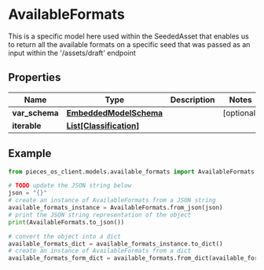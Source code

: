# AvailableFormats

This is a specific model here used within the SeededAsset that enables us to return all the available formats on a specific seed that was passed as an input within the '/assets/draft' endpoint

## Properties

Name | Type | Description | Notes
------------ | ------------- | ------------- | -------------
**var_schema** | [**EmbeddedModelSchema**](EmbeddedModelSchema) |  | [optional] 
**iterable** | [**List[Classification]**](Classification) |  | 

## Example

```python
from pieces_os_client.models.available_formats import AvailableFormats

# TODO update the JSON string below
json = "{}"
# create an instance of AvailableFormats from a JSON string
available_formats_instance = AvailableFormats.from_json(json)
# print the JSON string representation of the object
print(AvailableFormats.to_json())

# convert the object into a dict
available_formats_dict = available_formats_instance.to_dict()
# create an instance of AvailableFormats from a dict
available_formats_form_dict = available_formats.from_dict(available_formats_dict)
```



